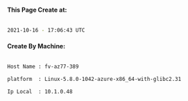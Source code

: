 
   
#### This Page Create at:

```bash

2021-10-16 - 17:06:43 UTC

```

#### Create By Machine:

```bash

Host Name : fv-az77-389

platform  : Linux-5.8.0-1042-azure-x86_64-with-glibc2.31

Ip Local  : 10.1.0.48

```


